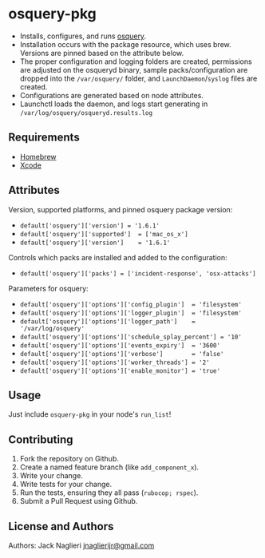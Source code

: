 osquery-pkg
====================
* Installs, configures, and runs [osquery](https://osquery.io/). 
* Installation occurs with the package resource, which uses brew.  Versions are pinned based on the attribute below.
* The proper configuration and logging folders are created, permissions are adjusted on the osqueryd binary, sample packs/configuration are dropped into the `/var/osquery/` folder, and `LaunchDaemon`/`syslog` files are created.
* Configurations are generated based on node attributes.
* Launchctl loads the daemon, and logs start generating in `/var/log/osquery/osqueryd.results.log`

Requirements
------------
* [Homebrew](http://brew.sh/)
* [Xcode](https://itunes.apple.com/us/app/xcode/id497799835?mt=12)

Attributes
----------
Version, supported platforms, and pinned osquery package version:
* `default['osquery']['version'] = '1.6.1'`
* `default['osquery']['supported']  = ['mac_os_x']`
* `default['osquery']['version']    = '1.6.1'`

Controls which packs are installed and added to the configuration:
* `default['osquery']['packs'] = ['incident-response', 'osx-attacks']`

Parameters for osquery:
* `default['osquery']['options']['config_plugin']  = 'filesystem'`
* `default['osquery']['options']['logger_plugin']  = 'filesystem'`
* `default['osquery']['options']['logger_path']    = '/var/log/osquery'`
* `default['osquery']['options']['schedule_splay_percent'] = '10'`
* `default['osquery']['options']['events_expiry']  = '3600'`
* `default['osquery']['options']['verbose']        = 'false'`
* `default['osquery']['options']['worker_threads'] = '2'`
* `default['osquery']['options']['enable_monitor'] = 'true'`

Usage
-----
Just include `osquery-pkg` in your node's `run_list`!

Contributing
------------
1. Fork the repository on Github.
2. Create a named feature branch (like `add_component_x`).
3. Write your change.
4. Write tests for your change.
5. Run the tests, ensuring they all pass (`rubocop; rspec`).
6. Submit a Pull Request using Github.

License and Authors
-------------------
Authors: Jack Naglieri <jnaglierijr@gmail.com>
